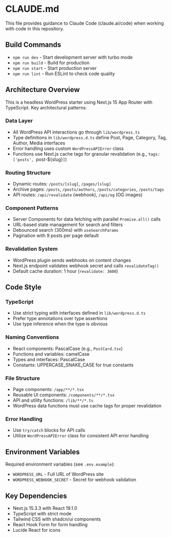 # CLAUDE.md

This file provides guidance to Claude Code (claude.ai/code) when working with code in this repository.

## Build Commands
- `npm run dev` - Start development server with turbo mode
- `npm run build` - Build for production
- `npm run start` - Start production server  
- `npm run lint` - Run ESLint to check code quality

## Architecture Overview

This is a headless WordPress starter using Next.js 15 App Router with TypeScript. Key architectural patterns:

### Data Layer
- All WordPress API interactions go through `lib/wordpress.ts`
- Type definitions in `lib/wordpress.d.ts` define Post, Page, Category, Tag, Author, Media interfaces
- Error handling uses custom `WordPressAPIError` class
- Functions use Next.js cache tags for granular revalidation (e.g., `tags: ['posts', `post-${slug}`]`)

### Routing Structure
- Dynamic routes: `/posts/[slug]`, `/pages/[slug]`
- Archive pages: `/posts`, `/posts/authors`, `/posts/categories`, `/posts/tags`
- API routes: `/api/revalidate` (webhook), `/api/og` (OG images)

### Component Patterns
- Server Components for data fetching with parallel `Promise.all()` calls
- URL-based state management for search and filters
- Debounced search (300ms) with `useSearchParams`
- Pagination with 9 posts per page default

### Revalidation System
- WordPress plugin sends webhooks on content changes
- Next.js endpoint validates webhook secret and calls `revalidateTag()`
- Default cache duration: 1 hour (`revalidate: 3600`)

## Code Style

### TypeScript
- Use strict typing with interfaces defined in `lib/wordpress.d.ts`
- Prefer type annotations over type assertions
- Use type inference when the type is obvious

### Naming Conventions
- React components: PascalCase (e.g., `PostCard.tsx`)
- Functions and variables: camelCase
- Types and interfaces: PascalCase
- Constants: UPPERCASE_SNAKE_CASE for true constants

### File Structure
- Page components: `/app/**/*.tsx`
- Reusable UI components: `/components/**/*.tsx`  
- API and utility functions: `/lib/**/*.ts`
- WordPress data functions must use cache tags for proper revalidation

### Error Handling
- Use `try/catch` blocks for API calls
- Utilize `WordPressAPIError` class for consistent API error handling

## Environment Variables
Required environment variables (see `.env.example`):
- `WORDPRESS_URL` - Full URL of WordPress site
- `WORDPRESS_WEBHOOK_SECRET` - Secret for webhook validation

## Key Dependencies
- Next.js 15.3.3 with React 19.1.0
- TypeScript with strict mode
- Tailwind CSS with shadcn/ui components
- React Hook Form for form handling
- Lucide React for icons